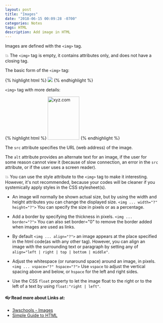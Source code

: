 ```yaml
---
layout: post
title: "Images"
date: "2018-06-15 00:09:28 -0700"
categories: Notes
tags: HTML
description: Add image in HTML
---
```



Images are defined with the `<img>` tag.

💥 The `<img>` tag is empty, it contains attributes only, and does not have a closing tag.

The basic form of the `<img>` tag:

{% highlight html %}
  <img src="url">
{% endhighlight %}

`<img>` tag with more details:

{% highlight html %}
  <img src="xyz.jpg" alt="xyz.com" width="104" height="142">
{% endhighlight %}

The `src` attribute specifies the URL (web address) of the image.

The `alt` attribute provides an alternate text for an image, if the user for some reason cannot view it (because of slow connection, an error in the `src` attribute, or if the user uses a screen reader).

💥 You can use the style attribute to the `<img>` tag to make it interesting. However, it's not recommended, because your codes will be cleaner if you systemically apply styles in the CSS stylesheet(s).

  - An image will normally be shown actual size, but by using the width and height attributes you can change the displayed size. `<img ... width="?" height="?">` You can specify the size in pixels or as a percentage.

  - Add a border by specifying the thickness in pixels. `<img ... border="?">` You can also set border="0" to remove the border added when images are used as links.

  - By default `<img ... align="?">` an image appears at the place specified in the html code(as with any other tag). However, you can align an image with the surrounding text or paragraph by setting any of `align="left | right | top | bottom | middle"`.

  - Adjust the whitespace (or runaround space) around an image, in pixels. `<img ... vspace="?" hspace="?">` Use `vspace` to adjust the vertical spacing above and below, or `hspace` for the left and right sides.

  - Use the CSS `float` property to let the image float to the right or to the left of a text by using `float:"right | left"`.

#### 👓 Read more about Links at:

  - [3wschools - Images](https://www.w3schools.com/html/html_images.asp)
  - [Simple Guide to HTML](http://www.simplehtmlguide.com/images.php)
